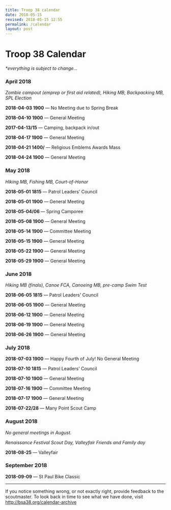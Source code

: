 ```yaml
---
title: Troop 38 calendar
date: 2018-05-15
revised: 2018-05-15 12:55 
permalink: /calendar
layout: post
---
```


# Troop 38 Calendar

<p><em>*everything is subject to change...</em></p>

<h3>April 2018</h3>
<p><em>Zombie campout (emprep or first aid related), Hiking MB, Backpacking MB, SPL Election</em></p>
<p><strong>2018-04-03 1900</strong> — No Meeting due to Spring Break</p>
<p><strong>2018-04-10 1900</strong> — General Meeting</p>
<p><strong>2017-04-13/15</strong> — Camping, backpack in/out</p>
<p><strong>2018-04-17 1900</strong> — General Meeting</p>
<p><strong>2018-04-21 1400/</strong> — Religious Emblems Awards Mass</p>
<p><strong>2018-04-24 1900</strong> — General Meeting</p>

<h3>May 2018</h3>
<p><em>Hiking MB, Fishing MB, Court-of-Honor</em></p>
<p><strong>2018-05-01 1815</strong> — Patrol Leaders' Council</p>
<p><strong>2018-05-01 1900</strong> — General Meeting</p>
<p><strong>2018-05-04/06 </strong> — Spring Camporee</p>
<p><strong>2018-05-08 1900</strong> — General Meeting</p>
<p><strong>2018-05-14 1900</strong> — Committee Meeting</p>
<p><strong>2018-05-15 1900</strong> — General Meeting</p>
<p><strong>2018-05-22 1900</strong> — General Meeting</p>
<p><strong>2018-05-29 1900</strong> — General Meeting</p>

<h3>June 2018</h3>
<p><em>Hiking MB (finals), Canoe FCA, Canoeing MB, pre-camp Swim Test</em></p>
<p><strong>2018-06-05 1815</strong> — Patrol Leaders' Council</p>
<p><strong>2018-06-05 1900</strong> — General Meeting</p>
<p><strong>2018-06-12 1900</strong> — General Meeting</p>
<p><strong>2018-06-19 1900</strong> — General Meeting</p>
<p><strong>2018-06-26 1900</strong> — General Meeting</p>

<h3>July 2018</h3>
<p><strong>2018-07-03 1900</strong> — Happy Fourth of July! No General Meeting</p>
<p><strong>2018-07-10 1815</strong> — Patrol Leaders' Council</p>
<p><strong>2018-07-10 1900</strong> — General Meeting</p>
<p><strong>2018-07-16 1900</strong> — Committee Meeting</p>
<p><strong>2018-07-17 1900</strong> — General Meeting</p>
<p><strong>2018-07-22/28</strong> — Many Point Scout Camp</p>

<h3>August 2018</h3>
<p><em>No general meetings in August.</em></p>
<p><em>Renaissance Festival Scout Day, Valleyfair Friends and Family day</em></p>
<p><strong>2018-08-25</strong> — Valleyfair</p>

<h3>September 2018</h3>
<p><strong>2018-09-09</strong> — St Paul Bike Classic</p>

<hr>
<p>If you notice something wrong, or not exactly right, provide feedback to the scoutmaster. To look back in time to see what we have done, visit <a href="/calendar-archive">http://bsa38.org/calendar-archive</a></p>

<!-- @StHelena school calendar: http://www.sainthelenaschool.us/calendar-c1by6 -->
